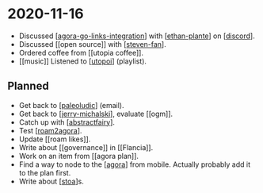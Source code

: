 # 2020-11-16

- Discussed [[agora-go-links-integration]] with [[ethan-plante]] on [[discord]].
- Discussed [[open source]] with [[steven-fan]].
- Ordered coffee from [[utopia coffee]].
- [[music]] Listened to [[utopoi]] (playlist).

## Planned
- Get back to [[paleoludic]] (email).
- Get back to [[jerry-michalski]], evaluate [[ogm]].
- Catch up with [[abstractfairy]].
- Test [[roam2agora]].
- Update [[roam likes]].
- Write about [[governance]] in [[Flancia]].
- Work on an item from [[agora plan]].
- Find a way to node to the [[agora]] from mobile. Actually probably add it to the plan first.
- Write about [[stoa]]s.

[//begin]: # "Autogenerated link references for markdown compatibility"
[agora-go-links-integration]: ../agora-go-links-integration "Agora Go Links Integration"
[ethan-plante]: ../ethan-plante "Ethan Plante"
[discord]: ../discord "Discord"
[steven-fan]: ../steven-fan "Steven Fan"
[utopoi]: ../utopoi "Utopoi"
[paleoludic]: ../paleoludic "Paleoludic"
[jerry-michalski]: ../jerry-michalski "Jerry Michalski"
[abstractfairy]: ../abstractfairy "AbstractFairy"
[roam2agora]: ../roam2agora "Roam2agora"
[agora]: ../agora "Agora"
[stoa]: ../stoa "Stoa"
[//end]: # "Autogenerated link references"